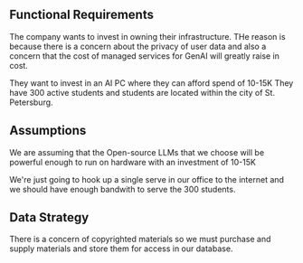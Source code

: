 ## Functional Requirements

The company wants to invest in owning their infrastructure.
THe reason is because there is a concern about the privacy of user data and also a concern that the cost of managed services for GenAI will greatly raise in cost.

They want to invest in an AI PC where they can afford spend of 10-15K
They have 300 active students and students are located within the city of St. Petersburg.

## Assumptions

We are assuming that the Open-source LLMs that we choose will be powerful enough to run on hardware with an investment of 10-15K

We're just going to hook up a single serve in our office to the internet and we should have enough bandwith to serve the 300 students.

## Data Strategy

There is a concern of copyrighted materials so we must purchase and supply materials and store them for access in our database.